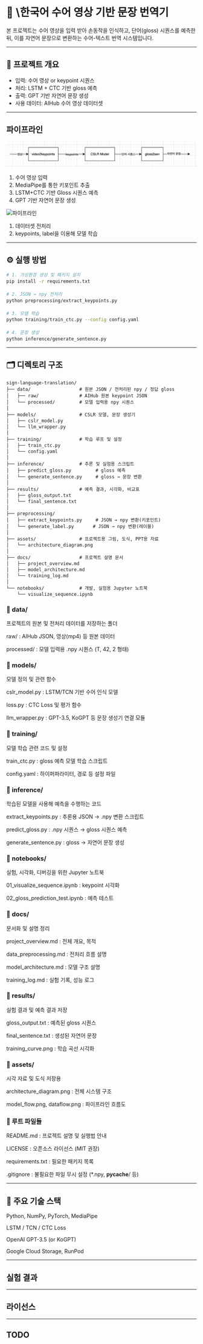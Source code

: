 # 🤟 \\한국어 수어 영상 기반 문장 번역기
본 프로젝트는 수어 영상을 입력 받아 손동작을 인식하고, 단어(gloss) 시퀀스를 예측한 뒤, 이를 자연어 문장으로 변환하는 수어-텍스트 번역 시스템입니다.

---

## 📌 프로젝트 개요

- 입력: 수어 영상 or keypoint 시퀀스
- 처리: LSTM + CTC 기반 gloss 예측
- 출력: GPT 기반 자연어 문장 생성
- 사용 데이터: AIHub 수어 영상 데이터셋

---

## 파이프라인
![파이프라인](assets/pipeline_project.png)

1. 수어 영상 입력
2. MediaPipe를 통한 키포인트 추출
3. LSTM+CTC 기반 Gloss 시퀀스 예측
4. GPT 기반 자연어 문장 생성

![파이프라인](assets/pipeline.png)
1. 데이터셋 전처리
2. keypoints, label을 이용해 모델 학습

---

## ⚙️ 실행 방법

```bash
# 1. 가상환경 생성 및 패키지 설치
pip install -r requirements.txt

# 2. JSON → npy 전처리
python preprocessing/extract_keypoints.py

# 3. 모델 학습
python training/train_ctc.py --config config.yaml

# 4. 문장 생성
python inference/generate_sentence.py
```

---

## 🗂️ 디렉토리 구조
```
sign-language-translation/
├── data/                  # 원본 JSON / 전처리된 npy / 정답 gloss
│   ├── raw/               # AIHub 원본 keypoint JSON
│   └── processed/         # 모델 입력용 npy 시퀀스
│
├── models/                # CSLR 모델, 문장 생성기
│   ├── cslr_model.py
│   └── llm_wrapper.py
│
├── training/              # 학습 루프 및 설정
│   ├── train_ctc.py
│   └── config.yaml
│
├── inference/             # 추론 및 실험용 스크립트
│   ├── predict_gloss.py         # gloss 예측
│   └── generate_sentence.py     # gloss → 문장 변환
│
├── results/               # 예측 결과, 시각화, 비교표
│   ├── gloss_output.txt
│   └── final_sentence.txt
│
├── preprocessing/
│   ├── extract_keypoints.py     # JSON → npy 변환(키포인트)
│   └── generate_label.py       # JSON → npy 변환(레이블)
│
├── assets/                # 프로젝트용 그림, 도식, PPT용 자료
│   └── architecture_diagram.png
│
├── docs/                  # 프로젝트 설명 문서
│   ├── project_overview.md
│   ├── model_architecture.md
│   └── training_log.md
│
└── notebooks/             # 개발, 실험용 Jupyter 노트북
    └── visualize_sequence.ipynb

```
### 📁 data/
프로젝트의 원본 및 전처리 데이터를 저장하는 폴더

raw/ : AIHub JSON, 영상(mp4) 등 원본 데이터

processed/ : 모델 입력용 .npy 시퀀스 (T, 42, 2 형태)

### 📁 models/
모델 정의 및 관련 함수

cslr_model.py : LSTM/TCN 기반 수어 인식 모델

loss.py : CTC Loss 및 평가 함수

llm_wrapper.py : GPT-3.5, KoGPT 등 문장 생성기 연결 모듈

### 📁 training/
모델 학습 관련 코드 및 설정

train_ctc.py : gloss 예측 모델 학습 스크립트

config.yaml : 하이퍼파라미터, 경로 등 설정 파일

### 📁 inference/
학습된 모델을 사용해 예측을 수행하는 코드

extract_keypoints.py : 추론용 JSON → .npy 변환 스크립트

predict_gloss.py : .npy 시퀀스 → gloss 시퀀스 예측

generate_sentence.py : gloss → 자연어 문장 생성

### 📁 notebooks/
실험, 시각화, 디버깅을 위한 Jupyter 노트북

01_visualize_sequence.ipynb : keypoint 시각화

02_gloss_prediction_test.ipynb : 예측 테스트

### 📁 docs/
문서화 및 설명 정리

project_overview.md : 전체 개요, 목적

data_preprocessing.md : 전처리 흐름 설명

model_architecture.md : 모델 구조 설명

training_log.md : 실험 기록, 성능 로그

### 📁 results/
실험 결과 및 예측 결과 저장

gloss_output.txt : 예측된 gloss 시퀀스

final_sentence.txt : 생성된 자연어 문장

training_curve.png : 학습 곡선 시각화

### 📁 assets/
시각 자료 및 도식 저장용

architecture_diagram.png : 전체 시스템 구조

model_flow.png, dataflow.png : 파이프라인 흐름도

### 📄 루트 파일들
README.md : 프로젝트 설명 및 실행법 안내

LICENSE : 오픈소스 라이선스 (MIT 권장)

requirements.txt : 필요한 패키지 목록

.gitignore : 불필요한 파일 무시 설정 (*.npy, __pycache__/ 등)

---

## 🔧 주요 기술 스택
Python, NumPy, PyTorch, MediaPipe

LSTM / TCN / CTC Loss

OpenAI GPT-3.5 (or KoGPT)

Google Cloud Storage, RunPod

---

## 실험 결과

---

## 라이선스

---

## TODO
